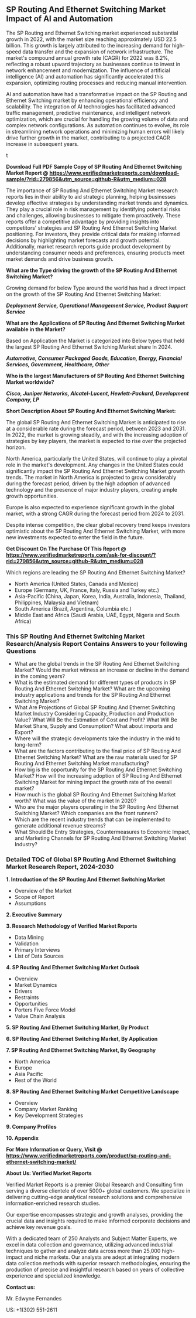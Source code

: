 <h2>SP Routing And Ethernet Switching Market Impact of AI and Automation</h2><p>The SP Routing and Ethernet Switching market experienced substantial growth in 2022, with the market size reaching approximately USD 22.5 billion. This growth is largely attributed to the increasing demand for high-speed data transfer and the expansion of network infrastructure. The market's compound annual growth rate (CAGR) for 2022 was 8.2%, reflecting a robust upward trajectory as businesses continue to invest in network enhancement and modernization. The influence of artificial intelligence (AI) and automation has significantly accelerated this expansion, optimizing routing processes and reducing manual intervention.</p><p>AI and automation have had a transformative impact on the SP Routing and Ethernet Switching market by enhancing operational efficiency and scalability. The integration of AI technologies has facilitated advanced traffic management, predictive maintenance, and intelligent network optimization, which are crucial for handling the growing volume of data and complex network configurations. As automation continues to evolve, its role in streamlining network operations and minimizing human errors will likely drive further growth in the market, contributing to a projected CAGR increase in subsequent years.</p>t</p><p id="" class=""><strong>Download Full PDF Sample Copy of SP Routing And Ethernet Switching Market Report @ <a href="https://www.verifiedmarketreports.com/download-sample/?rid=279856&utm_source=github-R&utm_medium=028" target="_blank">https://www.verifiedmarketreports.com/download-sample/?rid=279856&utm_source=github-R&utm_medium=028</a></strong></p><p>The importance of&nbsp;SP Routing And Ethernet Switching Market research reports lies in their ability to aid strategic planning, helping businesses develop effective strategies by understanding market trends and dynamics. They play a crucial role in risk management by identifying potential risks and challenges, allowing businesses to mitigate them proactively. These reports offer a competitive advantage by providing insights into competitors' strategies and SP Routing And Ethernet Switching Market positioning. For investors, they provide critical data for making informed decisions by highlighting market forecasts and growth potential. Additionally, market research reports guide product development by understanding consumer needs and preferences, ensuring products meet market demands and drive business growth.</p><p><strong>What are the&nbsp;Type driving the growth of the SP Routing And Ethernet Switching Market?</strong></p><p id="" class="">Growing demand for below Type around the world has had a direct impact on the growth of the SP Routing And Ethernet Switching Market:</p><em><strong>Deployment Service, Operational Management Service, Product Support Service</strong></em></p><strong>What are the&nbsp;Applications&nbsp;of SP Routing And Ethernet Switching Market available in the Market?</strong></p><p id="" class="">Based on Application the Market is categorized into Below types that held the largest SP Routing And Ethernet Switching Market share In 2024.</p><em><strong>Automotive, Consumer Packaged Goods, Education, Energy, Financial Services, Government, Healthcare, Other</strong></em></p><strong>Who is the largest Manufacturers of SP Routing And Ethernet Switching Market worldwide?</strong></p><p><em><strong>Cisco, Juniper Networks, Alcatel-Lucent, Hewlett-Packard, Development Company, LP</strong></em></p><p id="" class=""><strong>Short Description About SP Routing And Ethernet Switching Market:</strong></p><p>The global SP Routing And Ethernet Switching Market is anticipated to rise at a considerable rate during the forecast period, between 2023 and 2031. In 2022, the market is growing steadily, and with the increasing adoption of strategies by key players, the market is expected to rise over the projected horizon.</p><p>North America, particularly the United States, will continue to play a pivotal role in the market's development. Any changes in the United States could significantly impact the SP Routing And Ethernet Switching Market growth trends. The market in North America is projected to grow considerably during the forecast period, driven by the high adoption of advanced technology and the presence of major industry players, creating ample growth opportunities.</p><p>Europe is also expected to experience significant growth in the global market, with a strong CAGR during the forecast period from 2024 to 2031.</p><p>Despite intense competition, the clear global recovery trend keeps investors optimistic about the SP Routing And Ethernet Switching Market, with more new investments expected to enter the field in the future.</p><p id="" class=""><strong>Get Discount On The Purchase Of This Report @ <a href="https://www.verifiedmarketreports.com/ask-for-discount/?rid=279856&utm_source=github-R&utm_medium=028" target="_blank">https://www.verifiedmarketreports.com/ask-for-discount/?rid=279856&utm_source=github-R&utm_medium=028</a></strong></p>Which regions are leading the SP Routing And Ethernet Switching Market?</p><ul><li>North America (United States, Canada and Mexico)</li><li>Europe (Germany, UK, France, Italy, Russia and Turkey etc.)</li><li>Asia-Pacific (China, Japan, Korea, India, Australia, Indonesia, Thailand, Philippines, Malaysia and Vietnam)</li><li>South America (Brazil, Argentina, Columbia etc.)</li><li>Middle East and Africa (Saudi Arabia, UAE, Egypt, Nigeria and South Africa)</li></ul><h3 id="" class="">This SP Routing And Ethernet Switching Market Research/Analysis Report Contains Answers to your following Questions</h3><ul><li>What are the global trends in the SP Routing And Ethernet Switching Market? Would the market witness an increase or decline in the demand in the coming years?</li><li>What is the estimated demand for different types of products in SP Routing And Ethernet Switching Market? What are the upcoming industry applications and trends for the SP Routing And Ethernet Switching Market?</li><li>What Are Projections of Global SP Routing And Ethernet Switching Market Industry Considering Capacity, Production and Production Value? What Will Be the Estimation of Cost and Profit? What Will Be Market Share, Supply and Consumption? What about imports and Export?</li><li>Where will the strategic developments take the industry in the mid to long-term?</li><li>What are the factors contributing to the final price of SP Routing And Ethernet Switching Market? What are the raw materials used for SP Routing And Ethernet Switching Market manufacturing?</li><li>How big is the opportunity for the SP Routing And Ethernet Switching Market? How will the increasing adoption of SP Routing And Ethernet Switching Market for mining impact the growth rate of the overall market?</li><li>How much is the global SP Routing And Ethernet Switching Market worth? What was the value of the market In 2020?</li><li>Who are the major players operating in the SP Routing And Ethernet Switching Market? Which companies are the front runners?</li><li>Which are the recent industry trends that can be implemented to generate additional revenue streams?</li><li>What Should Be Entry Strategies, Countermeasures to Economic Impact, and Marketing Channels for SP Routing And Ethernet Switching Market Industry?</li></ul><h3 id="" class="">Detailed TOC of Global SP Routing And Ethernet Switching Market Research Report, 2024-2030</h3><p id="" class=""><strong>1. Introduction of the SP Routing And Ethernet Switching Market</strong></p><ul><li>Overview of the Market</li><li>Scope of Report</li><li>Assumptions</li></ul><p id="" class=""><strong>2. Executive Summary</strong></p><p id="" class=""><strong>3. Research Methodology of Verified Market Reports</strong></p><ul><li>Data Mining</li><li>Validation</li><li>Primary Interviews</li><li>List of Data Sources</li></ul><p id="" class=""><strong>4. SP Routing And Ethernet Switching Market Outlook</strong></p><ul><li>Overview</li><li>Market Dynamics</li><li>Drivers</li><li>Restraints</li><li>Opportunities</li><li>Porters Five Force Model</li><li>Value Chain Analysis</li></ul><p id="" class=""><strong>5. SP Routing And Ethernet Switching Market, By Product</strong></p><p id="" class=""><strong>6. SP Routing And Ethernet Switching Market, By Application</strong></p><p id="" class=""><strong>7. SP Routing And Ethernet Switching Market, By Geography</strong></p><ul><li>North America</li><li>Europe</li><li>Asia Pacific</li><li>Rest of the World</li></ul><p id="" class=""><strong>8. SP Routing And Ethernet Switching Market Competitive Landscape</strong></p><ul><li>Overview</li><li>Company Market Ranking</li><li>Key Development Strategies</li></ul><p id="" class=""><strong>9. Company Profiles</strong></p><p id="" class=""><strong>10. Appendix</strong></p><p id="" class=""><strong>For More Information or Query, Visit @ <a href="https://www.verifiedmarketreports.com/product/sp-routing-and-ethernet-switching-market/" target="_blank">https://www.verifiedmarketreports.com/product/sp-routing-and-ethernet-switching-market/</a></strong></p><p id="" class=""><strong>About Us: Verified Market Reports</strong></p><p id="" class="">Verified Market Reports is a premier Global Research and Consulting firm serving a diverse clientele of over 5000+ global customers. We specialize in delivering cutting-edge analytical research solutions and comprehensive information-enriched research studies.</p><p id="" class="">Our expertise encompasses strategic and growth analyses, providing the crucial data and insights required to make informed corporate decisions and achieve key revenue goals.</p><p id="" class="">With a dedicated team of 250 Analysts and Subject Matter Experts, we excel in data collection and governance, utilizing advanced industrial techniques to gather and analyze data across more than 25,000 high-impact and niche markets. Our analysts are adept at integrating modern data collection methods with superior research methodologies, ensuring the production of precise and insightful research based on years of collective experience and specialized knowledge.</p><p id="" class=""><strong>Contact us:</strong></p><p id="" class="">Mr. Edwyne Fernandes</p><p id="" class="">US: +1(302) 551-2611</p>